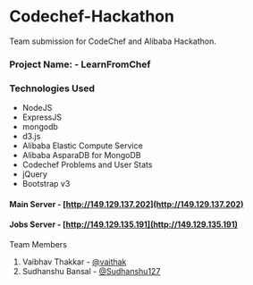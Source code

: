 # Codechef-Hackathon
Team submission for CodeChef and Alibaba Hackathon.  

### Project Name: - LearnFromChef

### Technologies Used
  * NodeJS
  * ExpressJS
  * mongodb
  * d3.js
  * Alibaba Elastic Compute Service
  * Alibaba AsparaDB for MongoDB
  * Codechef Problems and User Stats
  * jQuery
  * Bootstrap v3
  
#### Main Server - [http://149.129.137.202](http://149.129.137.202)  
#### Jobs Server - [http://149.129.135.191](http://149.129.135.191)  

Team Members
1) Vaibhav Thakkar - [@vaithak](https://github.com/vaithak)  
2) Sudhanshu Bansal - [@Sudhanshu127](https://github.com/Sudhanshu127)  
